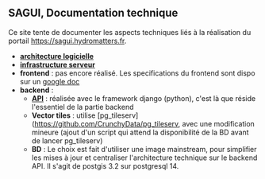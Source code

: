 ## SAGUI, Documentation technique

Ce site tente de documenter les aspects techniques liés à la réalisation du portail https://sagui.hydromatters.fr.

- [**architecture logicielle**](archi-logicielle.md)
- [**infrastructure serveur**](infra-serveur.md)
- **frontend** : pas encore réalisé. Les specifications du frontend sont dispo sur un [google doc](https://docs.google.com/document/d/1iTiXR6rnwC8uMJZPxX2lJjaUmzmbpoHbxUw-AYLWJVc/edit#)
- **backend** :
  - [**API**](api.md) : réalisée avec le framework django (python), c'est là que réside l'essentiel de la partie backend
  - **Vector tiles** : utilise [pg_tileserv](https://github.com/CrunchyData/pg_tileserv, avec une modification mineure (ajout d'un script qui attend la disponibilité de la BD avant de lancer pg_tileserv)
  - **BD** : Le choix est fait d'utiliser une image mainstream, pour simplifier les mises à jour et centraliser l'architecture technique sur le backend API. Il s'agit de postgis 3.2 sur postgresql 14.

